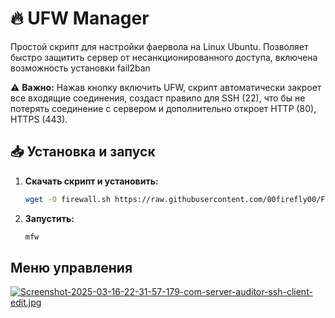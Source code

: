 # 🔥 UFW Manager  

Простой скрипт для настройки фаервола на Linux Ubuntu. Позволяет быстро защитить сервер от несанкционированного доступа, включена возможность установки fail2ban 

⚠ **Важно:** Нажав кнопку включить UFW, скрипт автоматически закроет все входящие соединения, создаст правило для SSH (22), что бы не потерять соединение с сервером и дополнительно откроет HTTP (80), HTTPS (443).

## 📥 Установка и запуск  

1. **Скачать скрипт и установить:**  
   ```sh
   wget -O firewall.sh https://raw.githubusercontent.com/00firefly00/Firewall/main/firewall.sh && chmod +x firewall.sh && sudo ./firewall.sh


2. **Запустить:**
   ```sh
   mfw

## Меню управления

[![Screenshot-2025-03-16-22-31-57-179-com-server-auditor-ssh-client-edit.jpg](https://i.postimg.cc/50tL08xx/Screenshot-2025-03-16-22-31-57-179-com-server-auditor-ssh-client-edit.jpg)](https://postimg.cc/PLBPVppc)
